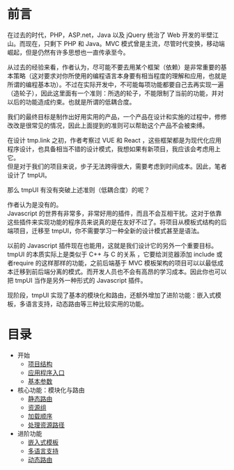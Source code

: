 # 前言
在过去的时代，PHP，ASP.net，Java 以及 jQuery 统治了 Web 开发的半壁江山。而现在，只剩下 PHP 和 Java。MVC 模式曾是主流，尽管时代变换，移动端崛起，但是仍然有许多思想也一直传承至今。

从过去的经验来看，作者认为，尽可能不要去用某个框架（依赖）是非常重要的基本策略（这对要求对你所使用的编程语言本身要有相当程度的理解和应用，也就是所谓的编程基本功）。不过在实际开发中，不可能每项功能都要自己去再实现一遍（造轮子），因此这里面有一个准则：所选的轮子，不能限制了当前的功能，并对以后的功能造成约束。也就是所谓的低耦合度。

我们的最终目标是制作出好用实用的产品，一个产品在设计和实施的过程中，修修改改是很常见的情况，因此上面提到的准则可以帮助这个产品不会被束缚。

在设计 tmp.link 之初，作者考察过 VUE 和 React ，这些框架都是为现代化应用程序设计，也具备相当不错的设计模式，我想如果有新项目，我应该会考虑用上它。  
但是对于我们的项目来说，步子无法跨得很大，需要考虑到时间成本。因此，笔者设计了 tmpUI。  

那么 tmpUI 有没有突破上述准则（低耦合度）的呢？  

作者认为是没有的。  
Javascript 的世界有非常多，非常好用的插件，而且不会互相干扰。这对于依靠这些插件来实现功能的程序员来说真的是在友好不过了。将项目从模板式结构的后端项目，迁移至 tmpUI，你不需要学习一种全新的设计模式甚至是语法。

以前的 Javascript 插件现在也能用，这就是我们设计它的另外一个重要目标。  
tmpUI 的本质实际上是类似于 C++ 与 C 的关系 ，它要给浏览器添加 include 或者require 的这样那样的功能，之前后端基于 MVC 模板架构的项目可以以最低成本迁移到前后端分离的模式。而开发人员也不会有高昂的学习成本。因此你也可以把 tmpUI 当作是另外一种形式的 Javascript 插件。

现阶段，tmpUI 实现了基本的模块化和路由，还额外增加了进阶功能：嵌入式模板，多语言支持，动态路由等三种比较实用的功能。

# 目录
* 开始
  * [项目结构](./struct.md)
  * [应用程序入口](./main.md)
  * [基本参数](./params.md)
* 核心功能：模块化与路由
  * [静态路由](./route.md)
  * [资源组](./resource.md)
  * [加载顺序](./order.md)
  * [处理资源路径](./urls.md)
* 进阶功能
  * [嵌入式模板](./temp.md)
  * [多语言支持](./i18n.md)
  * [动态路由](./route-dynamic.md)
  

